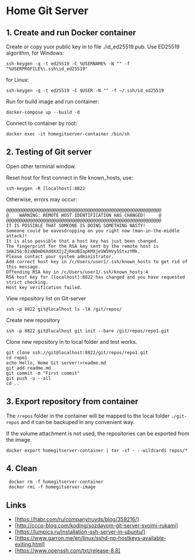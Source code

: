 # Home Git Server

## 1. Create and run Docker container
Create or copy yuor public key in to file ./id_ed25519.pub.
Use ED25519 algorithm, for Windows:
```
ssh-keygen -q -t ed25519 -C %USERNAME% -N "" -f "%USERPROFILE%\.ssh\id_ed25519"
```
for Linux:
```
ssh-keygen -q -t ed25519 -C $USER -N "" -f ~/.ssh/id_ed25519
```

Run for build image and run container:
```
docker-compose up --build -d
```
Connect to container by root:
```
docker exec -it homegitserver-container /bin/sh
```


## 2. Testing of Git server
Open other terminal window.

Reset host for first connect in file known_hosts, use:
```
ssh-keygen -R [localhost]:8822
```
Otherwise, errors may occur:
```
@@@@@@@@@@@@@@@@@@@@@@@@@@@@@@@@@@@@@@@@@@@@@@@@@@@@@@@@@@@
@    WARNING: REMOTE HOST IDENTIFICATION HAS CHANGED!     @
@@@@@@@@@@@@@@@@@@@@@@@@@@@@@@@@@@@@@@@@@@@@@@@@@@@@@@@@@@@
IT IS POSSIBLE THAT SOMEONE IS DOING SOMETHING NASTY!
Someone could be eavesdropping on you right now (man-in-the-middle attack)!
It is also possible that a host key has just been changed.
The fingerprint for the RSA key sent by the remote host is
SHA256:02xN0mD6Xd0XXIjZjRkUBIapKMXjeVW5HVy5StxzYMk.
Please contact your system administrator.
Add correct host key in /c/Users/user1/.ssh/known_hosts to get rid of this message.
Offending RSA key in /c/Users/user1/.ssh/known_hosts:4
RSA host key for [localhost]:8822 has changed and you have requested strict checking.
Host key verification failed. 
```
View repository list on Git-server
```
ssh -p 8822 git@localhost ls -lA /git/repos/
```
Create new repository
```
ssh -p 8822 git@localhost git init --bare /git/repos/repo1.git
```
Clone new repository in to local folder and test works.
```
git clone ssh://git@localhost:8822/git/repos/repo1.git
cd repo1
echo Hello, Home Git server!>readme.md
git add readme.md
git commit -m "First commit"
git push -u --all
cd ..
```

## 3. Export repository from container
The `/repos` folder in the container will be mapped to the local folder `./git-repos` and it can be backuped in any convenient way.

If the volume attachment is not used, the repositories can be exported from the image.
```
docker export homegitserver-container | tar -xf - --wildcards repos/*
```

## 4. Clean
```
 docker rm -f homegitserver-container
 docker rmi -f homegitserver-image
```

## Links
* [https://habr.com/ru/company/ruvds/blog/359216/]
* [http://cccp-blog.com/koding/sozdayom-git-server-svoimi-rukami]
* [https://lumpics.ru/installation-ssh-server-in-ubuntu/]
* [https://www.garron.me/en/linux/sshd-no-hostkeys-available-exiting.html]
* [https://www.openssh.com/txt/release-8.8]
